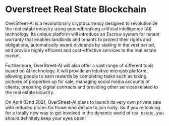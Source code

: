 # Overstreet Real State Blockchain

OverStreet-AI is a revolutionary cryptocurrency designed to revolutionize the real estate industry using groundbreaking artificial intelligence (AI) technology. Its unique platform will introduce an Escrow system for tenant warranty that enables landlords and tenants to protect their rights and obligations, automatically award dividends by staking in the vest period, and provide highly efficient and cost-effective services to the real estate market.

Furthermore, OverStreet-AI will also offer a vast range of different tools based on AI technology. It will provide an intuitive microjob platform, allowing people to earn rewards by completing tasks such as taking pictures of properties up for sale, managing social media accounts of clients, preparing digital contracts and providing other services related to the real estate industry. 

On April 02nd 2021, OverStreet-AI plans to launch its very own private sale with reduced prices for those who decide to join early. So if you’re looking for a totally new way to get involved in the dynamic world of real estate, you should definitely keep your eyes open!
